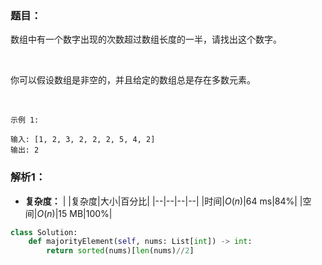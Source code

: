 ### 题目：
数组中有一个数字出现的次数超过数组长度的一半，请找出这个数字。

 

你可以假设数组是非空的，并且给定的数组总是存在多数元素。

 
```
示例 1:

输入: [1, 2, 3, 2, 2, 2, 5, 4, 2]
输出: 2
```

### 解析1：

* **复杂度：**
|  |复杂度|大小|百分比|
|--|--|--|--|
|时间|$O(n)$|64 ms|84%|
|空间|$O(n)$|15 MB|100%|

```python
class Solution:
    def majorityElement(self, nums: List[int]) -> int:
        return sorted(nums)[len(nums)//2]
```